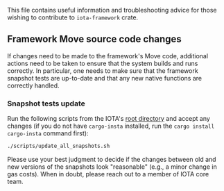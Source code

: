 This file contains useful information and troubleshooting advice for those wishing to contribute to `iota-framework` crate.

## Framework Move source code changes

If changes need to be made to the framework's Move code, additional actions need to be taken to ensure that the system builds and runs correctly. In particular, one needs to make sure that the framework snapshot tests are up-to-date and that any new native functions are correctly handled.

### Snapshot tests update

Run the following scripts from the IOTA's [root directory](../../) and accept any changes (if you do not have `cargo-insta` installed, run the `cargo install cargo-insta` command first):

```bash
./scripts/update_all_snapshots.sh
```

Please use your best judgment to decide if the changes between old and new versions of the snapshots look "reasonable" (e.g., a minor change in gas costs). When in doubt, please reach out to a member of IOTA core team.
